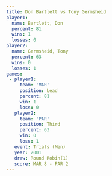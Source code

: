 ```yaml
---
title: Don Bartlett vs Tony Germsheid
player1:               
  name: Bartlett, Don  
  percent: 81          
  wins: 1              
  losses: 0            
player2:               
  name: Germsheid, Tony
  percent: 63          
  wins: 0              
  losses: 1            
games:
 - player1:        
     team: 'MAR'   
     position: Lead
     percent: 81   
     win: 1        
     loss: 0       
   player2:         
     team: 'PAR'    
     position: Third
     percent: 63    
     win: 0         
     loss: 1        
   event: Trials (Men) 
   year: 2001          
   draw: Round Robin(1)
   score: MAR 8 - PAR 2
---
```

